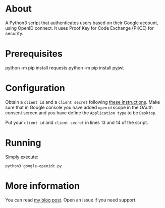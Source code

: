 
# About
A Python3 script that authenticates users based on their Google account, using
OpenID connect. It uses Proof Key for Code Exchange (PKCE) for security.  

# Prerequisites
python -m pip install requests
python -m pip install pyjwt

# Configuration
Obtain a `client id` and a `client secret` following [these instructions](https://developers.google.com/identity/openid-connect/openid-connect).
Make sure that in Google console you have added `openid` scope in the OAuth consent screen
and you have define the `Application type` to be `Desktop`.

Put your `client id` and `client secret` in lines 13 and 14 of the script.

# Running
Simply execute:

```
python3 google-openidc.py
```
# More information
You can read [my blog post](https://respected-professor.blogspot.com/2023/04/authenticate-users-in-python-scripts.html). Open an issue if you need support.
